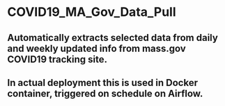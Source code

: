 # COVID19_MA_Gov_Data_Pull
## Automatically extracts selected data from daily and weekly updated info from mass.gov COVID19 tracking site.
## In actual deployment this is used in Docker container, triggered on schedule on Airflow.
